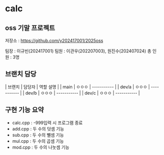 # calc
## oss 기말 프로젝트

저장소 : https://github.com/y202417001/2025oss

팀장 : 이규빈(202417001)
팀원 : 이관우(202207003), 원진수(202407024)
총 인원 :  3명

## 브랜치 담당
| 브랜치 | 담당자 | 역할 설명 |
|  main | ㅇㅇㅇ |  -----------        |
| dev/a | ㅇㅇㅇ |  -----------        |
| dev/b | ㅇㅇㅇ | -----------         |
| dev/c | ㅇㅇㅇ | -----------         |

## 구현 기능 요약

- calc.cpp : -999입력 시 프로그램 종료
- add.cpp : 두 수의 덧셈 기능
- sub.cpp : 두 수의 뺄셈 기능
- mul.cpp : 두 수의 곱셈 기능
- mod.cpp : 두 수의 나눗셈 기능
